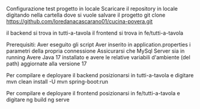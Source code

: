 Configurazione test progetto in locale
Scaricare il repository in locale digitando nella cartella dove si vuole salvare il progetto
git clone https://github.com/loredanacascarano01/cucina-povera.git

il backend si trova in tutti-a-tavola
il frontend si trova in fe/tutti-a-tavola

Prerequisiti:
    Aver eseguito gli script
    Aver inserito in application.properties i parametri della propria connessione
    Assicurarsi che MySql Server sia in running
    Avere Java 17 installato e avere le relative variabili d'ambiente (del path) aggiornate alla versione 17

Per compilare e deployare il backend posizionarsi in tutti-a-tavola e digitare
    mvn clean install -U
    mvn spring-boot:run

Per compilare e deployare il frontend posizionarsi in fe/tutti-a-tavola e digitare
    ng build
    ng serve
